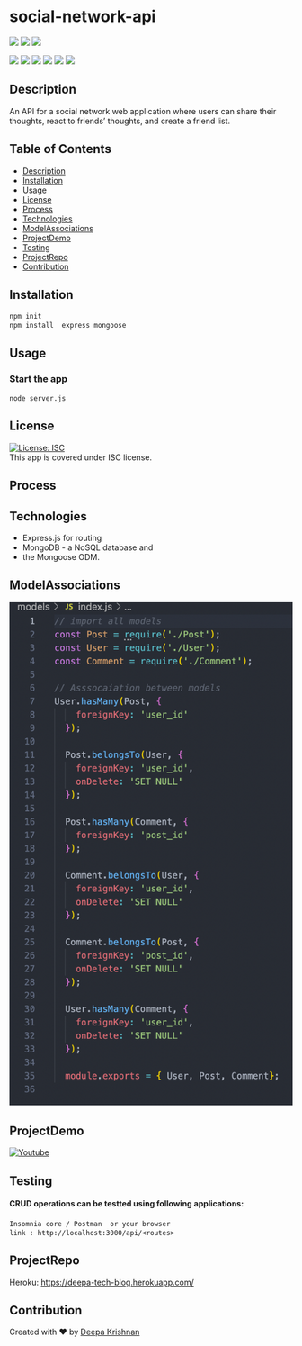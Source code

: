 # social-network-api
  <p align="left">
    <img src="https://img.shields.io/github/repo-size/deeparkrish/social-network-api" />
    <img src="https://img.shields.io/github/issues/deeparkrish/social-network-api" />
    <img src="https://img.shields.io/github/last-commit/deeparkrish/social-network-api" >       
  </p>
  <p align="left"> 
     <img src="https://img.shields.io/github/languages/top/deeparkrish/social-network-api"/>
    <img src="https://img.shields.io/badge/Mongoose-yellow" />
    <img src="https://img.shields.io/badge/MongoDB-blue"  />
    <img src="https://img.shields.io/badge/-node.js-green" />
    <img src="https://img.shields.io/badge/-express-red" >
    <img src="https://img.shields.io/badge/-Javascript Date library-orange" >
</p>

 ## Description
  An API for a social network web application where users can share their thoughts, react to friends’ thoughts, and create a friend list. 

 
  ## Table of Contents 
  * [Description](#description)
  * [Installation](#installation)
  * [Usage](#usage)
  * [License](#license)
  * [Process](#process)
  * [Technologies](#technologies)
  * [ModelAssociations](#modelassociations)
  * [ProjectDemo](#projectdemo)
  * [Testing](#testing)
  * [ProjectRepo](#projectrepo)
  * [Contribution](#contribution)
  
  
  ##  Installation
    npm init
    npm install  express mongoose

  ##  Usage
  ### Start the app
    node server.js

  ## License 
  [![License: ISC](https://img.shields.io/badge/License-ISC-blue.svg)](https://opensource.org/licenses/ISC)<br />
  This app is covered under ISC license.
  
   ## Process
 
    
  ## Technologies 
  * Express.js for routing 
  * MongoDB - a NoSQL database and 
  * the Mongoose ODM. 
 
  
  ## ModelAssociations
  ![Webpage](https://github.com/Deeparkrish/tech-blog/blob/master/src/img/model-asso%20-mockup.png)
  
  ## ProjectDemo
  [![Youtube](https://img.youtube.com/vi/RNpZXHQjWBA/0.jpg)](https://www.youtube.com/embed/RNpZXHQjWBA)


  ## Testing
  ####  CRUD operations can be testted using following applications:
    Insomnia core / Postman  or your browser 
    link : http://localhost:3000/api/<routes>
  

  ## ProjectRepo 
  Heroku: https://deepa-tech-blog.herokuapp.com/

  ## Contribution
  Created with ❤️ by [Deepa Krishnan](https://github.com/DeeparKrish/README-generator)
  





